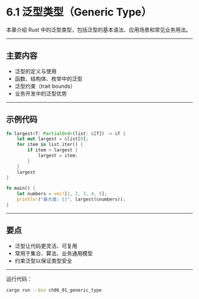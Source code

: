 # 6.1 泛型类型（Generic Type）

本章介绍 Rust 中的泛型类型，包括泛型的基本语法、应用场景和常见业务用法。

---

## 主要内容

- 泛型的定义与使用
- 函数、结构体、枚举中的泛型
- 泛型约束（trait bounds）
- 业务开发中的泛型优势

---

## 示例代码

```rust
fn largest<T: PartialOrd>(list: &[T]) -> &T {
    let mut largest = &list[0];
    for item in list.iter() {
        if item > largest {
            largest = item;
        }
    }
    largest
}

fn main() {
    let numbers = vec![1, 2, 3, 4, 5];
    println!("最大值: {}", largest(&numbers));
}
```

---

## 要点

- 泛型让代码更灵活、可复用
- 常用于集合、算法、业务通用模型
- 约束泛型以保证类型安全

---

运行代码：

```sh
cargo run --bin ch06_01_generic_type
```
